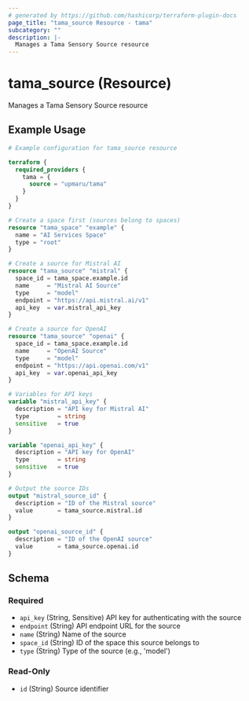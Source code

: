 ```yaml
---
# generated by https://github.com/hashicorp/terraform-plugin-docs
page_title: "tama_source Resource - tama"
subcategory: ""
description: |-
  Manages a Tama Sensory Source resource
---
```


# tama_source (Resource)

Manages a Tama Sensory Source resource

## Example Usage

```terraform
# Example configuration for tama_source resource

terraform {
  required_providers {
    tama = {
      source = "upmaru/tama"
    }
  }
}

# Create a space first (sources belong to spaces)
resource "tama_space" "example" {
  name = "AI Services Space"
  type = "root"
}

# Create a source for Mistral AI
resource "tama_source" "mistral" {
  space_id = tama_space.example.id
  name     = "Mistral AI Source"
  type     = "model"
  endpoint = "https://api.mistral.ai/v1"
  api_key  = var.mistral_api_key
}

# Create a source for OpenAI
resource "tama_source" "openai" {
  space_id = tama_space.example.id
  name     = "OpenAI Source"
  type     = "model"
  endpoint = "https://api.openai.com/v1"
  api_key  = var.openai_api_key
}

# Variables for API keys
variable "mistral_api_key" {
  description = "API key for Mistral AI"
  type        = string
  sensitive   = true
}

variable "openai_api_key" {
  description = "API key for OpenAI"
  type        = string
  sensitive   = true
}

# Output the source IDs
output "mistral_source_id" {
  description = "ID of the Mistral source"
  value       = tama_source.mistral.id
}

output "openai_source_id" {
  description = "ID of the OpenAI source"
  value       = tama_source.openai.id
}
```

<!-- schema generated by tfplugindocs -->
## Schema

### Required

- `api_key` (String, Sensitive) API key for authenticating with the source
- `endpoint` (String) API endpoint URL for the source
- `name` (String) Name of the source
- `space_id` (String) ID of the space this source belongs to
- `type` (String) Type of the source (e.g., 'model')

### Read-Only

- `id` (String) Source identifier
